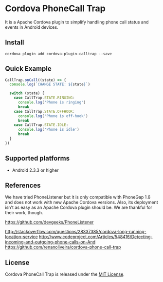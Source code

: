 Cordova PhoneCall Trap
=======================

It is a Apache Cordova plugin to simplify handling phone call status and events in Android devices.


## Install

```
cordova plugin add cordova-plugin-calltrap --save
```


## Quick Example

```js
CallTrap.onCall((state) => {
  console.log(`CHANGE STATE: ${state}`)

  switch (state) {
    case CallTrap.STATE.RINGING:
      console.log('Phone is ringing')
      break
    case CallTrap.STATE.OFFHOOK:
      console.log('Phone is off-hook')
      break
    case CallTrap.STATE.IDLE:
      console.log('Phone is idle')
      break
  }
})
```


## Supported platforms

- Android 2.3.3 or higher


## References

We have tried PhoneListener but it is only compatible with PhoneGap 1.6 and does not work with new Apache Cordova versions. Also, its deployment isn't as easy as an Apache Cordova plugin should be. We are thankful for their work, though.

https://github.com/devgeeks/PhoneListener

http://stackoverflow.com/questions/28337385/cordova-long-running-location-service
http://www.codeproject.com/Articles/548416/Detecting-incoming-and-outgoing-phone-calls-on-And
https://github.com/renanoliveira/cordova-phone-call-trap

## License

Cordova PhoneCall Trap is released under the [MIT License](http://www.opensource.org/licenses/MIT).
